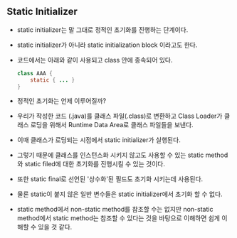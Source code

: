 ## Static Initializer

- static initializer는 말 그대로 정적인 초기화를 진행하는 단계이다.

- static initializer가 아니라 static initialization block 이라고도 한다.

- 코드에서는 아래와 같이 사용되고 class 안에 종속되어 있다.

  ```java
  class AAA {
      static { ... }
  }
  ```

- 정적인 초기화는 언제 이루어질까?
- 우리가 작성한 코드 (.java)를 클래스 파일(.class)로 변환하고
  Class Loader가 클래스 로딩을 위해서 Runtime Data Area로 클래스 파일들을 보낸다.
- 이때 클래스가 로딩되는 시점에서 static initializer가 실행된다.
- 그렇기 때문에 클래스를 인스턴스화 시키지 않고도 사용할 수 있는
  static method와 static filed에 대한 초기화를 진행시킬 수 있는 것이다.
- 또한 static final로 선언된 '상수화'된 필드도 초기화 시키는데 사용된다.

- 물론 static이 붙지 않은 일반 변수들은 static initializer에서 초기화 할 수 없다.



- static method에서 non-static method를 참조할 수는 없지만
  non-static method에서 static method는 참조할 수 있다는 것을 바탕으로
  이해하면 쉽게 이해할 수 있을 것 같다.